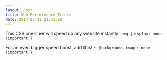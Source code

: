 ```yaml
---
layout: post
title: Web Performance Tricks
date: 2014-03-31 21:41:08
---
```

This CSS one-liner will speed up any website instantly!
`img {display: none !important;}`

For an even bigger speed boost, add this!
`* {background-image: none !important;}`
